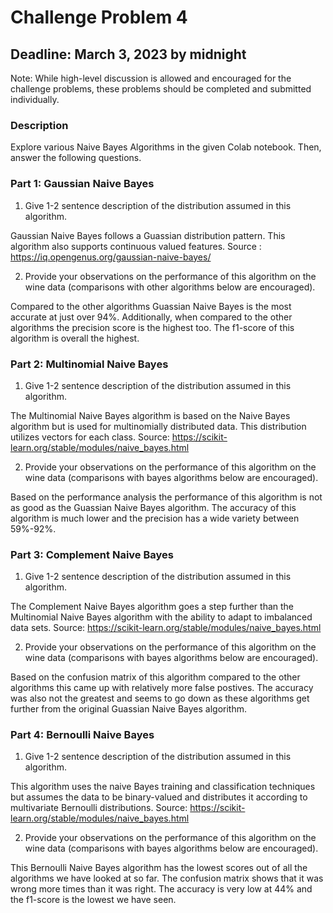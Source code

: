 # Challenge Problem 4

## Deadline: March 3, 2023 by midnight

Note: While high-level discussion is allowed and encouraged for the challenge problems, these problems should be completed and submitted individually.

### Description

Explore various Naive Bayes Algorithms in the given Colab notebook. Then, answer the following questions.

### Part 1: Gaussian Naive Bayes

1.   Give 1-2 sentence description of the distribution assumed in this algorithm.

Gaussian Naive Bayes follows a Guassian distribution pattern. This algorithm also supports continuous valued features.
Source : https://iq.opengenus.org/gaussian-naive-bayes/ 

2.   Provide your observations on the performance of this algorithm on the wine data (comparisons with other algorithms below are encouraged).

 Compared to the other algorithms Guassian Naive Bayes is the most accurate at just over 94%. Additionally, when compared to the other algorithms the precision score is the highest too. The f1-score of this algorithm is overall the highest.

### Part 2: Multinomial Naive Bayes

1.   Give 1-2 sentence description of the distribution assumed in this algorithm.

The Multinomial Naive Bayes algorithm is based on the Naive Bayes algorithm but is used for multinomially distributed data. This distribution utilizes vectors for each class.
Source: https://scikit-learn.org/stable/modules/naive_bayes.html

2.   Provide your observations on the performance of this algorithm on the wine data (comparisons with bayes algorithms below are encouraged).

Based on the performance analysis the performance of this algorithm is not as good as the Guassian Naive Bayes algorithm. The accuracy of this algorithm is much lower and the precision has a wide variety between 59%-92%.

### Part 3: Complement Naive Bayes

1.   Give 1-2 sentence description of the distribution assumed in this algorithm.

The Complement Naive Bayes algorithm goes a step further than the Multinomial Naive Bayes algorithm with the ability to adapt to imbalanced data sets.
Source: https://scikit-learn.org/stable/modules/naive_bayes.html

2.   Provide your observations on the performance of this algorithm on the wine data (comparisons with bayes algorithms below are encouraged).

Based on the confusion matrix of this algorithm compared to the other algorithms this came up with relatively more false postives. The accuracy was also not the greatest and seems to go down as these algorithms get further from the original Guassian Naive Bayes algorithm. 

### Part 4: Bernoulli Naive Bayes

1.   Give 1-2 sentence description of the distribution assumed in this algorithm.

This algorithm uses the naive Bayes training and classification techniques but assumes the data to be binary-valued and distributes it according to multivariate Bernoulli distributions.
Source: https://scikit-learn.org/stable/modules/naive_bayes.html

2.   Provide your observations on the performance of this algorithm on the wine data (comparisons with bayes algorithms below are encouraged).

This Bernoulli Naive Bayes algorithm has the lowest scores out of all the algorithms we have looked at so far. The confusion matrix shows that it was wrong more times than it was right. The accuracy is very low at 44% and the f1-score is the lowest we have seen. 
